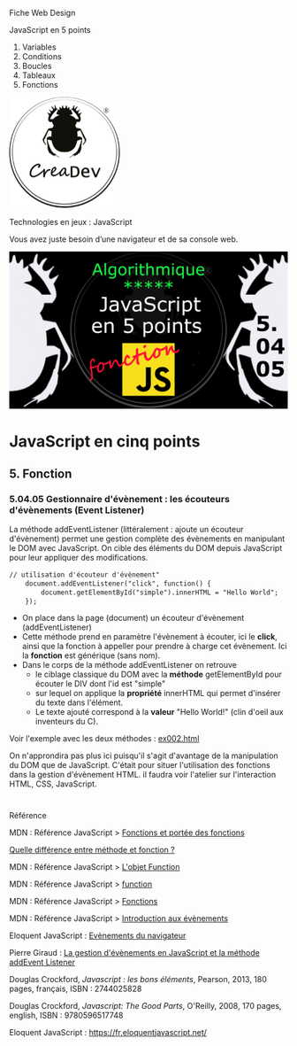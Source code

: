 Fiche Web Design

JavaScript en 5 points
1.  Variables
2.  Conditions
3.  Boucles
4.  Tableaux
5.  Fonctions

[![CreaDev](../images/logo-creadev-210207-R-200.png)](http://www.creadev.ninja/)

Technologies en jeux : JavaScript

Vous avez juste besoin d’une navigateur et de sa console web.

[![Le modulo en JavaScript](../images/JS-en-5-pts-05-04-05-addEventListener.png)](https://www.youtube.com/watch?v=sx5nJ_a5AyI)

# JavaScript en cinq points

## 5. Fonction

### 5.04.05 Gestionnaire d'évènement : les écouteurs d'évènements (Event Listener)

La méthode addEventListener (littéralement : ajoute un écouteur d'évènement) permet une gestion complète des évènements en manipulant le DOM avec JavaScript. On cible des éléments du DOM depuis JavaScript pour leur appliquer des modifications.

    // utilisation d'écouteur d'évènement"
        document.addEventListener("click", function() {
            document.getElementById("simple").innerHTML = "Hello World";
        });

- On place dans la page (document) un écouteur d'évènement (addEventListener)
- Cette méthode prend en paramètre l'évènement à écouter, ici le **click**, ainsi que la fonction à appeller pour prendre à charge cet évènement. Ici la **fonction** est générique (sans nom).
- Dans le corps de la méthode addEventListener on retrouve
    -   le ciblage classique du DOM avec la **méthode** getElementById pour écouter le DIV dont l'id est "simple"
    -   sur lequel on applique la **propriété** innerHTML qui permet d'insérer du texte dans l'élément.
    -   Le texte ajouté correspond à la **valeur** "Hello World!" (clin d'oeil aux inventeurs du C).

Voir l'exemple avec les deux méthodes : [ex002.html](../exemple/ex002.html)

On n'approndira pas plus ici puisqu'il s'agit d'avantage de la manipulation du DOM que de JavaScript. C'était pour situer l'utilisation des fonctions dans la gestion d'évènement HTML. il faudra voir l'atelier sur l'interaction HTML, CSS, JavaScript. 



#
Référence

MDN : Référence JavaScript > [Fonctions et portée des fonctions](https://developer.mozilla.org/fr/docs/Web/JavaScript/Reference/Functions)

[Quelle différence entre méthode et fonction ?](https://jacques-guizol.developpez.com/javascript/?page=page_5#LV-C)

MDN : Référence JavaScript > [L'objet Function](https://developer.mozilla.org/fr/docs/conflicting/Web/JavaScript/Guide#Lobjet_Function)

MDN : Référence JavaScript > [function](https://developer.mozilla.org/fr/docs/Web/JavaScript/Reference/Statements/function)

MDN : Référence JavaScript > [Fonctions](https://developer.mozilla.org/fr/docs/Web/JavaScript/Guide/Functions)

MDN : Référence JavaScript > [Introduction aux évènements](https://developer.mozilla.org/fr/docs/Learn/JavaScript/Building_blocks/Events)

Eloquent JavaScript : [Evènements du navigateur](https://fr.eloquentjavascript.net/chapter13.html)

Pierre Giraud : [La gestion d'évènements en JavaScript et la méthode addEvent Listener](https://www.pierre-giraud.com/javascript-apprendre-coder-cours/addeventlistener-gestion-evenement/)

Douglas Crockford, *Javascript : les bons éléments*, Pearson, 2013, 180 pages, français, ISBN : 2744025828

Douglas Crockford, *Javascript: The Good Parts*, O'Reilly, 2008, 170 pages, english, ISBN : 9780596517748

Eloquent JavaScript : https://fr.eloquentjavascript.net/